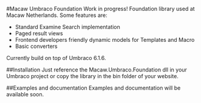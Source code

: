 #Macaw Umbraco Foundation
Work in progress! Foundation library used at Macaw Netherlands. Some features are:  

- Standard Examine Search implementation  
- Paged result views  
- Frontend developers friendly dynamic models for Templates and Macro  
- Basic converters  

Currently build on top of Umbraco 6.1.6.

##Installation
Just reference the Macaw.Umbraco.Foundation dll in your Umbraco project or copy the library in the bin folder of your website.  

##Examples and documentation
Examples and documentation will be available soon.
